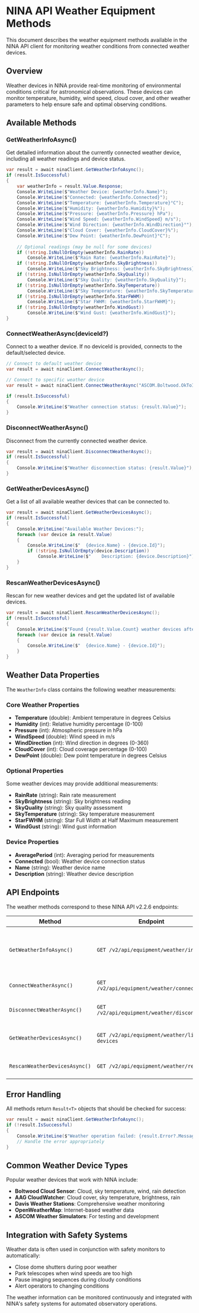 # NINA API Weather Equipment Methods

This document describes the weather equipment methods available in the NINA API client for monitoring weather conditions from connected weather devices.

## Overview

Weather devices in NINA provide real-time monitoring of environmental conditions critical for astronomical observations. These devices can monitor temperature, humidity, wind speed, cloud cover, and other weather parameters to help ensure safe and optimal observing conditions.

## Available Methods

### GetWeatherInfoAsync()
Get detailed information about the currently connected weather device, including all weather readings and device status.

```csharp
var result = await ninaClient.GetWeatherInfoAsync();
if (result.IsSuccessful)
{
    var weatherInfo = result.Value.Response;
    Console.WriteLine($"Weather Device: {weatherInfo.Name}");
    Console.WriteLine($"Connected: {weatherInfo.Connected}");
    Console.WriteLine($"Temperature: {weatherInfo.Temperature}°C");
    Console.WriteLine($"Humidity: {weatherInfo.Humidity}%");
    Console.WriteLine($"Pressure: {weatherInfo.Pressure} hPa");
    Console.WriteLine($"Wind Speed: {weatherInfo.WindSpeed} m/s");
    Console.WriteLine($"Wind Direction: {weatherInfo.WindDirection}°");
    Console.WriteLine($"Cloud Cover: {weatherInfo.CloudCover}%");
    Console.WriteLine($"Dew Point: {weatherInfo.DewPoint}°C");
    
    // Optional readings (may be null for some devices)
    if (!string.IsNullOrEmpty(weatherInfo.RainRate))
        Console.WriteLine($"Rain Rate: {weatherInfo.RainRate}");
    if (!string.IsNullOrEmpty(weatherInfo.SkyBrightness))
        Console.WriteLine($"Sky Brightness: {weatherInfo.SkyBrightness}");
    if (!string.IsNullOrEmpty(weatherInfo.SkyQuality))
        Console.WriteLine($"Sky Quality: {weatherInfo.SkyQuality}");
    if (!string.IsNullOrEmpty(weatherInfo.SkyTemperature))
        Console.WriteLine($"Sky Temperature: {weatherInfo.SkyTemperature}");
    if (!string.IsNullOrEmpty(weatherInfo.StarFWHM))
        Console.WriteLine($"Star FWHM: {weatherInfo.StarFWHM}");
    if (!string.IsNullOrEmpty(weatherInfo.WindGust))
        Console.WriteLine($"Wind Gust: {weatherInfo.WindGust}");
}
```

### ConnectWeatherAsync(deviceId?)
Connect to a weather device. If no deviceId is provided, connects to the default/selected device.

```csharp
// Connect to default weather device
var result = await ninaClient.ConnectWeatherAsync();

// Connect to specific weather device
var result = await ninaClient.ConnectWeatherAsync("ASCOM.Boltwood.OkToImage.SafetyMonitor");

if (result.IsSuccessful)
{
    Console.WriteLine($"Weather connection status: {result.Value}");
}
```

### DisconnectWeatherAsync()
Disconnect from the currently connected weather device.

```csharp
var result = await ninaClient.DisconnectWeatherAsync();
if (result.IsSuccessful)
{
    Console.WriteLine($"Weather disconnection status: {result.Value}");
}
```

### GetWeatherDevicesAsync()
Get a list of all available weather devices that can be connected to.

```csharp
var result = await ninaClient.GetWeatherDevicesAsync();
if (result.IsSuccessful)
{
    Console.WriteLine("Available Weather Devices:");
    foreach (var device in result.Value)
    {
        Console.WriteLine($"  {device.Name} - {device.Id}");
        if (!string.IsNullOrEmpty(device.Description))
            Console.WriteLine($"    Description: {device.Description}");
    }
}
```

### RescanWeatherDevicesAsync()
Rescan for new weather devices and get the updated list of available devices.

```csharp
var result = await ninaClient.RescanWeatherDevicesAsync();
if (result.IsSuccessful)
{
    Console.WriteLine($"Found {result.Value.Count} weather devices after rescan:");
    foreach (var device in result.Value)
    {
        Console.WriteLine($"  {device.Name} - {device.Id}");
    }
}
```

## Weather Data Properties

The `WeatherInfo` class contains the following weather measurements:

### Core Weather Properties
- **Temperature** (double): Ambient temperature in degrees Celsius
- **Humidity** (int): Relative humidity percentage (0-100)
- **Pressure** (int): Atmospheric pressure in hPa
- **WindSpeed** (double): Wind speed in m/s
- **WindDirection** (int): Wind direction in degrees (0-360)
- **CloudCover** (int): Cloud coverage percentage (0-100)
- **DewPoint** (double): Dew point temperature in degrees Celsius

### Optional Properties
Some weather devices may provide additional measurements:
- **RainRate** (string): Rain rate measurement
- **SkyBrightness** (string): Sky brightness reading
- **SkyQuality** (string): Sky quality assessment
- **SkyTemperature** (string): Sky temperature measurement
- **StarFWHM** (string): Star Full Width at Half Maximum measurement
- **WindGust** (string): Wind gust information

### Device Properties
- **AveragePeriod** (int): Averaging period for measurements
- **Connected** (bool): Weather device connection status
- **Name** (string): Weather device name
- **Description** (string): Weather device description

## API Endpoints

The weather methods correspond to these NINA API v2.2.6 endpoints:

| Method | Endpoint | Description |
|--------|----------|-------------|
| `GetWeatherInfoAsync()` | `GET /v2/api/equipment/weather/info` | Get weather device information and readings |
| `ConnectWeatherAsync()` | `GET /v2/api/equipment/weather/connect` | Connect to weather device |
| `DisconnectWeatherAsync()` | `GET /v2/api/equipment/weather/disconnect` | Disconnect weather device |
| `GetWeatherDevicesAsync()` | `GET /v2/api/equipment/weather/list-devices` | List available weather sources |
| `RescanWeatherDevicesAsync()` | `GET /v2/api/equipment/weather/rescan` | Rescan for weather sources |

## Error Handling

All methods return `Result<T>` objects that should be checked for success:

```csharp
var result = await ninaClient.GetWeatherInfoAsync();
if (!result.IsSuccessful)
{
    Console.WriteLine($"Weather operation failed: {result.Error?.Message}");
    // Handle the error appropriately
}
```

## Common Weather Device Types

Popular weather devices that work with NINA include:
- **Boltwood Cloud Sensor**: Cloud, sky temperature, wind, rain detection
- **AAG CloudWatcher**: Cloud cover, sky temperature, brightness, rain
- **Davis Weather Stations**: Comprehensive weather monitoring
- **OpenWeatherMap**: Internet-based weather data
- **ASCOM Weather Simulators**: For testing and development

## Integration with Safety Systems

Weather data is often used in conjunction with safety monitors to automatically:
- Close dome shutters during poor weather
- Park telescopes when wind speeds are too high
- Pause imaging sequences during cloudy conditions
- Alert operators to changing conditions

The weather information can be monitored continuously and integrated with NINA's safety systems for automated observatory operations.
